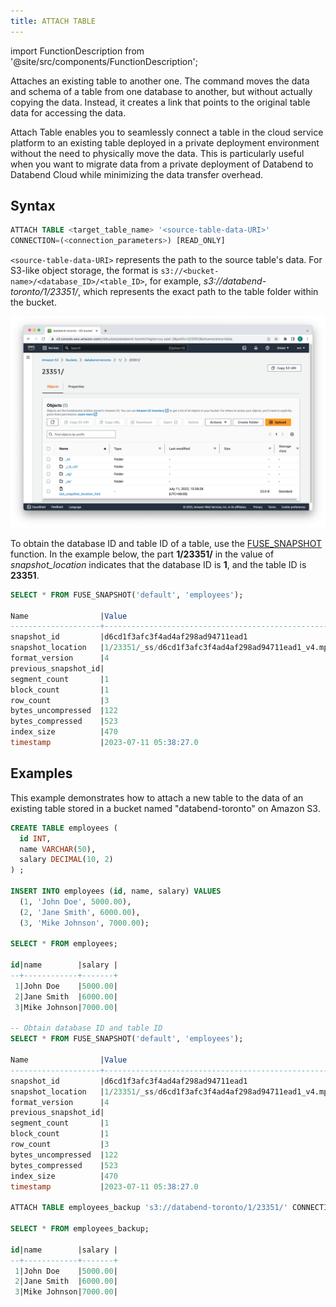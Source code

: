```yaml
---
title: ATTACH TABLE
---
```

import FunctionDescription from '@site/src/components/FunctionDescription';

<FunctionDescription description="Introduced or updated: v1.2.180"/>

Attaches an existing table to another one. The command moves the data and schema of a table from one database to another, but without actually copying the data. Instead, it creates a link that points to the original table data for accessing the data.

Attach Table enables you to seamlessly connect a table in the cloud service platform to an existing table deployed in a private deployment environment without the need to physically move the data. This is particularly useful when you want to migrate data from a private deployment of Databend to Databend Cloud while minimizing the data transfer overhead.

## Syntax

```sql
ATTACH TABLE <target_table_name> '<source-table-data-URI>' 
CONNECTION=(<connection_parameters>) [READ_ONLY]
```

`<source-table-data-URI>` represents the path to the source table's data. For S3-like object storage, the format is `s3://<bucket-name>/<database_ID>/<table_ID>`, for example, *s3://databend-toronto/1/23351/*, which represents the exact path to the table folder within the bucket.

![Alt text](../../../../public/img/sql/attach.png)

To obtain the database ID and table ID of a table, use the [FUSE_SNAPSHOT](../../../15-sql-functions/111-system-functions/fuse_snapshot.md) function. In the example below, the part **1/23351/** in the value of *snapshot_location* indicates that the database ID is **1**, and the table ID is **23351**.

```sql
SELECT * FROM FUSE_SNAPSHOT('default', 'employees');

Name                |Value                                              |
--------------------+---------------------------------------------------+
snapshot_id         |d6cd1f3afc3f4ad4af298ad94711ead1                   |
snapshot_location   |1/23351/_ss/d6cd1f3afc3f4ad4af298ad94711ead1_v4.mpk|
format_version      |4                                                  |
previous_snapshot_id|                                                   |
segment_count       |1                                                  |
block_count         |1                                                  |
row_count           |3                                                  |
bytes_uncompressed  |122                                                |
bytes_compressed    |523                                                |
index_size          |470                                                |
timestamp           |2023-07-11 05:38:27.0                              |
```

## Examples

This example demonstrates how to attach a new table to the data of an existing table stored in a bucket named "databend-toronto" on Amazon S3.

```sql
CREATE TABLE employees (
  id INT,
  name VARCHAR(50),
  salary DECIMAL(10, 2)
) ;

INSERT INTO employees (id, name, salary) VALUES
  (1, 'John Doe', 5000.00),
  (2, 'Jane Smith', 6000.00),
  (3, 'Mike Johnson', 7000.00);
 
SELECT * FROM employees;

id|name        |salary |
--+------------+-------+
 1|John Doe    |5000.00|
 2|Jane Smith  |6000.00|
 3|Mike Johnson|7000.00|

-- Obtain database ID and table ID
SELECT * FROM FUSE_SNAPSHOT('default', 'employees');

Name                |Value                                              |
--------------------+---------------------------------------------------+
snapshot_id         |d6cd1f3afc3f4ad4af298ad94711ead1                   |
snapshot_location   |1/23351/_ss/d6cd1f3afc3f4ad4af298ad94711ead1_v4.mpk|
format_version      |4                                                  |
previous_snapshot_id|                                                   |
segment_count       |1                                                  |
block_count         |1                                                  |
row_count           |3                                                  |
bytes_uncompressed  |122                                                |
bytes_compressed    |523                                                |
index_size          |470                                                |
timestamp           |2023-07-11 05:38:27.0                              |

ATTACH TABLE employees_backup 's3://databend-toronto/1/23351/' CONNECTION=(aws_key_id='<your-key-id>' aws_secret_key='<your-secret-key>' region='us-east-2');

SELECT * FROM employees_backup;

id|name        |salary |
--+------------+-------+
 1|John Doe    |5000.00|
 2|Jane Smith  |6000.00|
 3|Mike Johnson|7000.00|
```